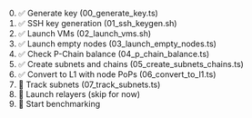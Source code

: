 00. ✅ Generate key (00_generate_key.ts)
01. ✅ SSH key generation (01_ssh_keygen.sh)
02. ✅ Launch VMs (02_launch_vms.sh)
03. ✅ Launch empty nodes (03_launch_empty_nodes.ts)
04. ✅ Check P-Chain balance (04_p_chain_balance.ts)
05. ✅ Create subnets and chains (05_create_subnets_chains.ts)
06. ✅ Convert to L1 with node PoPs (06_convert_to_l1.ts)
07. 📝 Track subnets (07_track_subnets.ts)
08. 📝 Launch relayers (skip for now)
09. 📝 Start benchmarking
